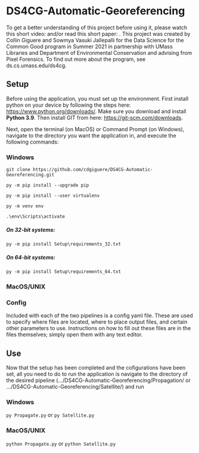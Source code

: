 # DS4CG-Automatic-Georeferencing
To get a better understanding of this project before using it, please watch this short video: and/or read this short paper: . This project was created by Collin Giguere and Sowmya Vasuki Jallepalli for the Data Science for the Common Good program in Summer 2021 in partnership with UMass Libraries and Department of Environmental Conservation and advising from Pixel Forensics. To find out more about the program, see ds.cs.umass.edu/ds4cg.

## Setup
Before using the application, you must set up the environment. First install python on your device by following the steps here: https://www.python.org/downloads/. Make sure you download and install **Python 3.9**. Then install GIT from here: https://git-scm.com/downloads.

Next, open the terminal (on MacOS) or Command Prompt (on Windows), navigate to the directory you want the application in, and execute the following commands:

### Windows
`git clone https://github.com/cdgiguere/DS4CG-Automatic-Georeferencing.git`

`py -m pip install --upgrade pip`

`py -m pip install --user virtualenv`

`py -m venv env`

`.\env\Scripts\activate`
##### On 32-bit systems:
`py -m pip install Setup\requirements_32.txt`
##### On 64-bit systems:
`py -m pip install Setup\requirements_64.txt`

### MacOS/UNIX

### Config
Included with each of the two pipelines is a config yaml file. These are used to specify where files are located, where to place output files, and certain other parameters to use. Instructions on how to fill out these files are in the files themselves; simply open them with any text editor.

## Use
Now that the setup has been completed and the cofigurations have been set, all you need to do to run the application is navigate to the directory of the desired pipeline (.../DS4CG-Automatic-Georeferencing/Propagation/ or .../DS4CG-Automatic-Georeferencing/Satellite/) and run

### Windows
`py Propagate.py`
or
`py Satellite.py`

### MacOS/UNIX
`python Propagate.py`
or
`python Satellite.py`
